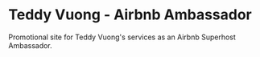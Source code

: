 # Teddy Vuong - Airbnb Ambassador

Promotional site for Teddy Vuong's services as an Airbnb Superhost Ambassador.
